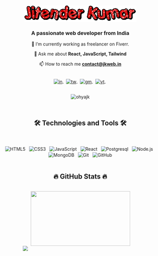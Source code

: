 <div>
<p align="center"> <img src="./text.gif" alt="text" /> </p>
<h3 align="center">A passionate web developer from India</h3>
</div>
<div align="center">

🌱 I’m currently working as freelancer on Fiverr.

💬 Ask me about **React, JavaScript, Tailwind**

📫 How to reach me **contact@jkweb.in**
</div>
<div align="center">
<br align="center">
<a href="https://www.linkedin.com/in/ohyajk/">
<img align="center" alt="in" width="36px" src="https://img.icons8.com/color/48/null/linkedin.png" />
</a>
&nbsp;
<a href="https://www.twitter.com/ohyajk/">
<img align="center" alt="tw" width="36px" src="https://img.icons8.com/color/48/null/twitter--v1.png" />
</a>
&nbsp;
<a href="mailto:contact@jkweb.in">
<img align="center" alt="gm" width="36px" src="https://img.icons8.com/color/48/null/gmail-new.png" />
</a>
&nbsp;
<a href="https://www.youtube.com/ohyajk/">
<img align="center" alt="yt" width="36px" src="https://img.icons8.com/color/48/null/youtube-play.png" />
</a>
&nbsp;
<br>
</div>
<br/>
<p align="center"> <img src="https://komarev.com/ghpvc/?username=ohyajk&label=Profile%20views&color=0e75b6&style=flat" alt="ohyajk" /> </p>
</br>
<h2 align="center">🛠 Technologies and Tools 🛠</h2>
<br/>
<div align="center">
<br align="center">
<img align="center" alt="HTML5" width="36px" src="https://cdn.jsdelivr.net/gh/devicons/devicon/icons/html5/html5-original.svg" />
&nbsp;
<img align="center" alt="CSS3" width="36px" src="https://cdn.jsdelivr.net/gh/devicons/devicon/icons/css3/css3-original.svg"  />
&nbsp;
<img align="center" alt="JavaScript" width="36px" src="https://cdn.jsdelivr.net/gh/devicons/devicon/icons/javascript/javascript-original.svg" />
&nbsp;
<img align="center" alt="React" width="36px" src="https://cdn.jsdelivr.net/gh/devicons/devicon/icons/react/react-original.svg" />
&nbsp;
<img align="center" alt="Postgresql" width="36px" src="https://upload.wikimedia.org/wikipedia/commons/2/29/Postgresql_elephant.svg"  />
&nbsp;
<img align="center" alt="Node.js" width="36px" src="https://cdn.jsdelivr.net/gh/devicons/devicon/icons/nodejs/nodejs-original.svg" />
&nbsp;
<img align="center" alt="MongoDB" width="36px" src="https://cdn.jsdelivr.net/gh/devicons/devicon/icons/mongodb/mongodb-original.svg" />
&nbsp;
<img align="center" alt="Git" width="36px" src="https://cdn.jsdelivr.net/gh/devicons/devicon/icons/git/git-original.svg" />
&nbsp;
<img align="center" alt="GitHub" width="36px" src="https://user-images.githubusercontent.com/3369400/139447912-e0f43f33-6d9f-45f8-be46-2df5bbc91289.png" />
<br>
</div>
<br>
<h2 align="center">🔥 GitHub Stats 🔥</h2>
<br>
<div align=center>
  <a href="#" title="Trungquandev">
    <img width="315" height="173" align="center" src="https://github-readme-stats.vercel.app/api/top-langs?username=ohyajk&show_icons=true&locale=en&theme=react&border_color=61dafb&hide_border=true" />
  </a>
  <a href="#" title="Trungquandev">
    <img align="right" width="434" src="https://github-readme-stats.vercel.app/api?username=ohyajk&show_icons=true&locale=en&theme=react&border_color=61dafb&hide_border=true" />
  </a>
</div>

